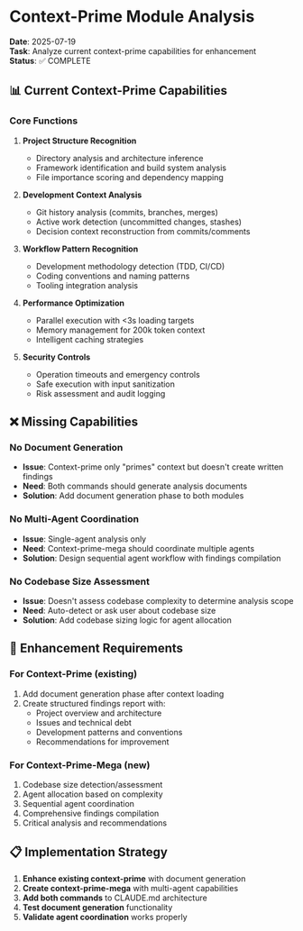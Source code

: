 # Context-Prime Module Analysis

**Date**: 2025-07-19  
**Task**: Analyze current context-prime capabilities for enhancement  
**Status**: ✅ COMPLETE  

## 📊 Current Context-Prime Capabilities

### Core Functions
1. **Project Structure Recognition**
   - Directory analysis and architecture inference
   - Framework identification and build system analysis
   - File importance scoring and dependency mapping

2. **Development Context Analysis**
   - Git history analysis (commits, branches, merges)
   - Active work detection (uncommitted changes, stashes)
   - Decision context reconstruction from commits/comments

3. **Workflow Pattern Recognition**
   - Development methodology detection (TDD, CI/CD)
   - Coding conventions and naming patterns
   - Tooling integration analysis

4. **Performance Optimization**
   - Parallel execution with <3s loading targets
   - Memory management for 200k token context
   - Intelligent caching strategies

5. **Security Controls**
   - Operation timeouts and emergency controls
   - Safe execution with input sanitization
   - Risk assessment and audit logging

## ❌ Missing Capabilities

### No Document Generation
- **Issue**: Context-prime only "primes" context but doesn't create written findings
- **Need**: Both commands should generate analysis documents
- **Solution**: Add document generation phase to both modules

### No Multi-Agent Coordination
- **Issue**: Single-agent analysis only
- **Need**: Context-prime-mega should coordinate multiple agents
- **Solution**: Design sequential agent workflow with findings compilation

### No Codebase Size Assessment
- **Issue**: Doesn't assess codebase complexity to determine analysis scope
- **Need**: Auto-detect or ask user about codebase size
- **Solution**: Add codebase sizing logic for agent allocation

## 🎯 Enhancement Requirements

### For Context-Prime (existing)
1. Add document generation phase after context loading
2. Create structured findings report with:
   - Project overview and architecture
   - Issues and technical debt
   - Development patterns and conventions
   - Recommendations for improvement

### For Context-Prime-Mega (new)
1. Codebase size detection/assessment
2. Agent allocation based on complexity
3. Sequential agent coordination
4. Comprehensive findings compilation
5. Critical analysis and recommendations

## 📋 Implementation Strategy

1. **Enhance existing context-prime** with document generation
2. **Create context-prime-mega** with multi-agent capabilities
3. **Add both commands** to CLAUDE.md architecture
4. **Test document generation** functionality
5. **Validate agent coordination** works properly